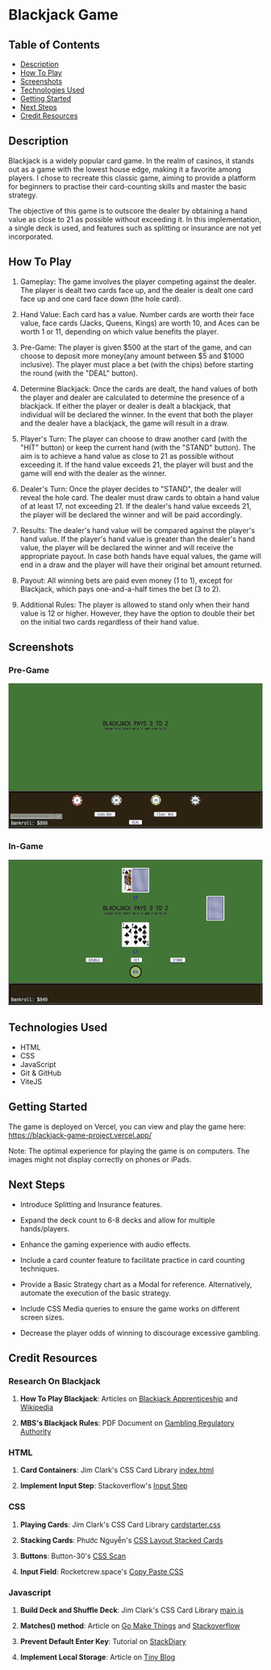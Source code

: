 # Blackjack Game

## Table of Contents

- [Description](#Description)
- [How To Play](#How-To-Play)
- [Screenshots](#Screenshots)
- [Technologies Used](#Technologies-Used)
- [Getting Started](#Getting-Started)
- [Next Steps](#Next-Steps)
- [Credit Resources](#Credit-Resources)

## Description

Blackjack is a widely popular card game. In the realm of casinos, it stands out as a game with the lowest house edge, making it a favorite among players. I chose to recreate this classic game, aiming to provide a platform for beginners to practise their card-counting skills and master the basic strategy.

The objective of this game is to outscore the dealer by obtaining a hand value as close to 21 as possible without exceeding it. In this implementation, a single deck is used, and features such as splitting or insurance are not yet incorporated.

## How To Play

1. Gameplay:
   The game involves the player competing against the dealer. The player is dealt two cards face up, and the dealer is dealt one card face up and one card face down (the hole card).

2. Hand Value:
   Each card has a value. Number cards are worth their face value, face cards (Jacks, Queens, Kings) are worth 10, and Aces can be worth 1 or 11, depending on which value benefits the player.

3. Pre-Game:
   The player is given $500 at the start of the game, and can choose to deposit more money(any amount between $5 and $1000 inclusive). The player must place a bet (with the chips) before starting the round (with the "DEAL" button).

4. Determine Blackjack:
   Once the cards are dealt, the hand values of both the player and dealer are calculated to determine the presence of a blackjack. If either the player or dealer is dealt a blackjack, that individual will be declared the winner. In the event that both the player and the dealer have a blackjack, the game will result in a draw.

5. Player's Turn:
   The player can choose to draw another card (with the "HIT" button) or keep the current hand (with the "STAND" button). The aim is to achieve a hand value as close to 21 as possible without exceeding it. If the hand value exceeds 21, the player will bust and the game will end with the dealer as the winner.

6. Dealer's Turn:
   Once the player decides to "STAND", the dealer will reveal the hole card. The dealer must draw cards to obtain a hand value of at least 17, not exceeding 21. If the dealer's hand value exceeds 21, the player will be declared the winner and will be paid accordingly.

7. Results:
   The dealer's hand value will be compared against the player's hand value. If the player's hand value is greater than the dealer's hand value, the player will be declared the winner and will receive the appropriate payout. In case both hands have equal values, the game will end in a draw and the player will have their original bet amount returned.

8. Payout:
   All winning bets are paid even money (1 to 1), except for Blackjack, which pays one-and-a-half times the bet (3 to 2).

9. Additional Rules:
   The player is allowed to stand only when their hand value is 12 or higher. However, they have the option to double their bet on the initial two cards regardless of their hand value.

## Screenshots

### Pre-Game

![Screenshot of Pre-Game](/css/img/Before.png)

### In-Game

![Screenshot of In-Game](/css/img/After.png)

## Technologies Used

- HTML
- CSS
- JavaScript
- Git & GitHub
- ViteJS

## Getting Started

The game is deployed on Vercel, you can view and play the game here:
https://blackjack-game-project.vercel.app/

Note: The optimal experience for playing the game is on computers. The images might not display correctly on phones or iPads.

## Next Steps

- Introduce Splitting and Insurance features.

- Expand the deck count to 6-8 decks and allow for multiple hands/players.

- Enhance the gaming experience with audio effects.

- Include a card counter feature to facilitate practice in card counting techniques.

- Provide a Basic Strategy chart as a Modal for reference. Alternatively, automate the execution of the basic strategy.

- Include CSS Media queries to ensure the game works on different screen sizes.

- Decrease the player odds of winning to discourage excessive gambling.

## Credit Resources

### Research On Blackjack

1. **How To Play Blackjack**: Articles on [Blackjack Apprenticeship](https://www.blackjackapprenticeship.com/how-to-play-blackjack/) and [Wikipedia](https://en.wikipedia.org/wiki/Blackjack#:~:text=A%20blackjack%20beats%20any%20hand,in%20single%2Ddeck%20blackjack%20games)

2. **MBS's Blackjack Rules**: PDF Document on [Gambling Regulatory Authority](https://www.gra.gov.sg/docs/default-source/game-rules/mbs/blackjack-pontoon-games/blackjack-pontoon---gra-website/mbs-blackjack-game-rules-version-63c8994ee-f3e8-4bfd-8398-dee76aa466ee.pdf)

### HTML

1. **Card Containers**: Jim Clark's CSS Card Library [index.html](https://replit.com/@SEIStudent/How-to-Use-CSS-Card-Library#index.html)

2. **Implement Input Step**: Stackoverflow's [Input Step](https://stackoverflow.com/questions/26003148/change-the-increment-value-of-html-number-input-decimals)

### CSS

1. **Playing Cards**: Jim Clark's CSS Card Library [cardstarter.css](https://replit.com/@SEIStudent/How-to-Use-CSS-Card-Library#css/card-library/css/cardstarter.css)

2. **Stacking Cards**: Phước Nguyễn's [CSS Layout Stacked Cards](https://phuoc.ng/collection/css-layout/stacked-cards/)

3. **Buttons**: Button-30's [CSS Scan](https://getcssscan.com/css-buttons-examples)

4. **Input Field**: Rocketcrew.space's [Copy Paste CSS](https://copy-paste-css.com/form-input-text)

### Javascript

1. **Build Deck and Shuffle Deck**: Jim Clark's CSS Card Library [main.js](https://replit.com/@SEIStudent/How-to-Use-CSS-Card-Library#js/main.js)

2. **Matches() method**: Article on [Go Make Things](https://gomakethings.com/listening-for-events-on-multiple-elements-using-javascript-event-delegation/) and [Stackoverflow](https://stackoverflow.com/questions/58372977/what-is-the-difference-between-element-classlist-contains-and-element-matches)

3. **Prevent Default Enter Key**: Tutorial on [StackDiary](https://stackdiary.com/tutorials/prevent-form-submission-on-pressing-enter-with-javascript/)

4. **Implement Local Storage**: Article on [Tiny Blog](https://www.tiny.cloud/blog/javascript-localstorage/)
